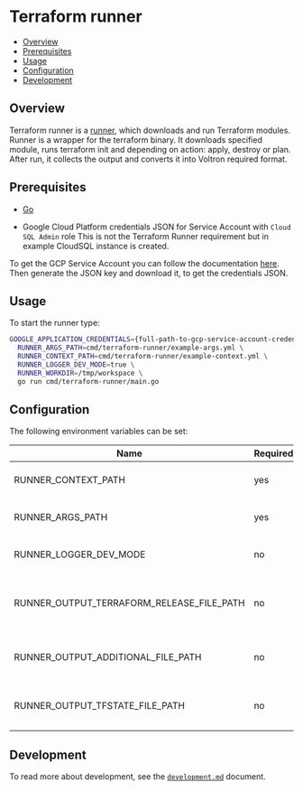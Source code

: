 # Terraform runner

- [Overview](#overview)
- [Prerequisites](#prerequisites)
- [Usage](#usage)
- [Configuration](#configuration)
- [Development](#development)

## Overview

Terraform runner is a [runner](../../docs/runner.md), which downloads and run Terraform modules. Runner is a wrapper for
the terraform binary. It downloads specified module, runs terraform init and depending on action: apply, destroy or plan.
After run, it collects the output and converts it into Voltron required format.

## Prerequisites

- [Go](https://golang.org)

- Google Cloud Platform credentials JSON for Service Account with `Cloud SQL Admin` role
  This is not the Terraform Runner requirement but in example CloudSQL instance is created.

To get the GCP Service Account you can follow the documentation [here](https://cloud.google.com/iam/docs/creating-managing-service-accounts#creating). Then generate the JSON key and download it, to get the credentials JSON.

## Usage

To start the runner type:
```bash
GOOGLE_APPLICATION_CREDENTIALS={full-path-to-gcp-service-account-credentials-json} \
  RUNNER_ARGS_PATH=cmd/terraform-runner/example-args.yml \
  RUNNER_CONTEXT_PATH=cmd/terraform-runner/example-context.yml \
  RUNNER_LOGGER_DEV_MODE=true \
  RUNNER_WORKDIR=/tmp/workspace \
  go run cmd/terraform-runner/main.go
```

## Configuration

The following environment variables can be set:

| Name                                       | Required | Default                      | Description                                                        |
|--------------------------------------------|----------|------------------------------|--------------------------------------------------------------------|
| RUNNER_CONTEXT_PATH                        | yes      |                              | Path to the YAML file with runner context                          |
| RUNNER_ARGS_PATH                           | yes      |                              | Path to the YAML file with input arguments                         |
| RUNNER_LOGGER_DEV_MODE                     | no       | `false`                      | Enable additional log messages                                     |
| RUNNER_OUTPUT_TERRAFORM_RELEASE_FILE_PATH  | no       | `/tmp/cloudSQLInstance.yaml` | Defines path under which the Terraform artifacts is saved          |
| RUNNER_OUTPUT_ADDITIONAL_FILE_PATH         | no       | `/tmp/additional.yaml`       | Defines path under which the additional output is saved            |
| RUNNER_OUTPUT_TFSTATE_FILE_PATH            | no       | `/tmp/terraform.tfstate`     | Defines path under which the terraform.tfstate output is saved     |

## Development

To read more about development, see the [`development.md`](../../docs/development.md) document.
